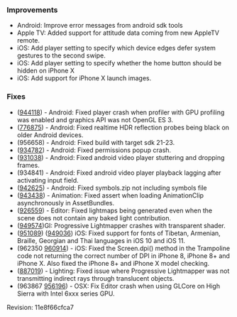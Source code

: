 ### Improvements

*   Android: Improve error messages from android sdk tools
*   Apple TV: Added support for attitude data coming from new AppleTV remote.
*   iOS: Add player setting to specify which device edges defer system gestures to the second swipe.
*   iOS: Add player setting to specify whether the home button should be hidden on iPhone X
*   iOS: Add support for iPhone X launch images.

### Fixes

*   ([944118](https://issuetracker.unity3d.com/product/unity/issues/guid/944118/)) - Android: Fixed player crash when profiler with GPU profiling was enabled and graphics API was not OpenGL ES 3.
*   ([776875](https://issuetracker.unity3d.com/product/unity/issues/guid/776875/)) - Android: Fixed realtime HDR reflection probes being black on older Android devices.
*   (956658) - Android: Fixed build with target sdk 21-23.
*   ([934782](https://issuetracker.unity3d.com/product/unity/issues/guid/934782/)) - Android: Fixed permissions popup crash.
*   ([931038](https://issuetracker.unity3d.com/product/unity/issues/guid/931038/)) - Android: Fixed android video player stuttering and dropping frames.
*   (934841) - Android: Fixed android video player playback lagging after activating input field.
*   ([942625](https://issuetracker.unity3d.com/product/unity/issues/guid/942625)) - Android: Fixed symbols.zip not including symbols file
*   ([943438](https://issuetracker.unity3d.com/product/unity/issues/guid/943438)) - Animation: Fixed assert when loading AnimationClip asynchronously in AssetBundles.
*   ([926559](https://issuetracker.unity3d.com/product/unity/issues/guid/926559)) - Editor: Fixed lightmaps being generated even when the scene does not contain any baked light contribution.
*   ([949574](https://issuetracker.unity3d.com/product/unity/issues/guid/949574/))GI: Progressive Lightmapper crashes with transparent shader.
*   ([951089](https://issuetracker.unity3d.com/product/unity/issues/guid/951089/)) ([949036](https://issuetracker.unity3d.com/product/unity/issues/guid/949036/)) iOS: Fixed support for fonts of Tibetan, Armenian, Braille, Georgian and Thai languages in iOS 10 and iOS 11.
*   (962350 [960914](https://issuetracker.unity3d.com/product/unity/issues/guid/960914/)) - iOS: Fixed the Screen.dpi() method in the Trampoline code not returning the correct number of DPI in iPhone 8, iPhone 8+ and iPhone X. Also fixed the iPhone 8+ and iPhone X model checking.
*   ([887019](https://issuetracker.unity3d.com/product/unity/issues/guid/887019/)) - Lighting: Fixed issue where Progressive Lightmapper was not transmitting indirect rays through translucent objects.
*   (963867 [956196](https://issuetracker.unity3d.com/product/unity/issues/guid/956196/)) - OSX: Fix Editor crash when using GLCore on High Sierra with Intel 6xxx series GPU.

Revision: 11e8f66cfca7